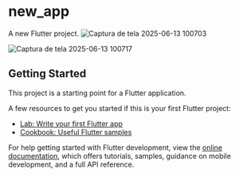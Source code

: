 # new_app

A new Flutter project.
![Captura de tela 2025-06-13 100703](https://github.com/user-attachments/assets/0c84e757-398f-407c-8638-2ae979f84b5b)

![Captura de tela 2025-06-13 100717](https://github.com/user-attachments/assets/bc64f04e-ffb9-42b0-b4f0-2cc1038da323)


## Getting Started

This project is a starting point for a Flutter application.

A few resources to get you started if this is your first Flutter project:

- [Lab: Write your first Flutter app](https://docs.flutter.dev/get-started/codelab)
- [Cookbook: Useful Flutter samples](https://docs.flutter.dev/cookbook)

For help getting started with Flutter development, view the
[online documentation](https://docs.flutter.dev/), which offers tutorials,
samples, guidance on mobile development, and a full API reference.
